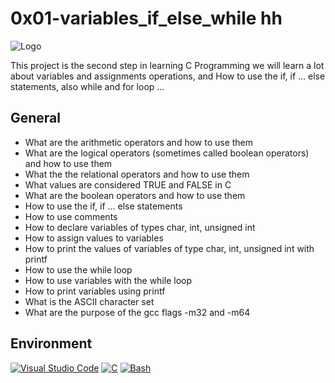 
# 0x01-variables_if_else_while hh



![Logo](https://upload.wikimedia.org/wikipedia/commons/1/19/C_Logo.png)


This project is the second step in learning C Programming we will learn a lot about variables and assignments operations, and How to use the if, if ... else statements, also while and for loop ...
## General

- What are the arithmetic operators and how to use them
- What are the logical operators (sometimes called boolean operators) and how to use them
- What the the relational operators and how to use them
- What values are considered TRUE and FALSE in C
- What are the boolean operators and how to use them
- How to use the if, if ... else statements
- How to use comments
- How to declare variables of types char, int, unsigned int
- How to assign values to variables
- How to print the values of variables of type char, int, unsigned int with printf
- How to use the while loop
- How to use variables with the while loop
- How to print variables using printf
- What is the ASCII character set
- What are the purpose of the gcc flags -m32 and -m64


## Environment


[![Visual Studio Code](https://img.shields.io/badge/Editor-Visual%20Studio%20Code-blueviolet?style=for-the-badge&logo=visual-studio-code)](https://choosealicense.com/licenses/mit/)
[![C](https://img.shields.io/badge/Code-C-blue?style=for-the-badge&logo=c)](https://opensource.org/licenses/)
[![Bash](https://img.shields.io/badge/Shell-Bash-4EAA25?style=for-the-badge&logo=gnu-bash)](http://www.gnu.org/licenses/agpl-3.0)

